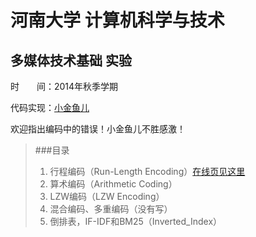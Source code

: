 # 河南大学 计算机科学与技术
## 多媒体技术基础 实验

时　　间：2014年秋季学期

代码实现：[小金鱼儿](http://haoyu.de)

欢迎指出编码中的错误！小金鱼儿不胜感激！

> ###目录
> 1. 行程编码（Run-Length Encoding）[在线页见这里](http://haoyu.de?p=136)
> 2. 算术编码（Arithmetic Coding）
> 3. LZW编码（LZW Encoding）
> 4. 混合编码、多重编码（没有写）
> 5. 倒排表，IF-IDF和BM25（Inverted_Index）

